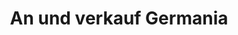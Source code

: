 ---
title: "An und verkauf Germania"
url: /rudolstadt/an-und-verkauf-germania/
shop: Gebrauchtwaren
---